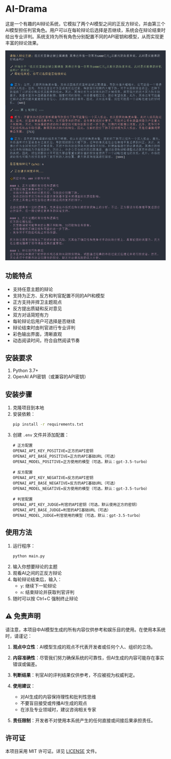# AI-Drama

这是一个有趣的AI辩论系统，它模拟了两个AI模型之间的正反方辩论，并由第三个AI模型担任判官角色。用户可以在每轮辩论后选择是否继续，系统会在辩论结束时给出专业评判。系统支持为所有角色分别配置不同的API密钥和模型，从而实现更丰富的辩论效果。

![](docs/static/example.png)

## 功能特点

- 支持任意主题的辩论
- 支持为正方、反方和判官配置不同的API和模型
- 正方支持并捍卫主题观点
- 反方提出质疑和反对意见
- 双方对话简短有力
- 每轮辩论后用户可选择是否继续
- 辩论结束时由判官进行专业评判
- 彩色输出界面，清晰直观
- 动态阅读时间，符合自然阅读节奏

## 安装要求

1. Python 3.7+
2. OpenAI API密钥（或兼容的API密钥）

## 安装步骤

1. 克隆项目到本地
2. 安装依赖：
   ```bash
   pip install -r requirements.txt
   ```
3. 创建 `.env` 文件并添加配置：
   ```
   # 正方配置
   OPENAI_API_KEY_POSITIVE=正方的API密钥
   OPENAI_API_BASE_POSITIVE=正方的API基础URL（可选）
   OPENAI_MODEL_POSITIVE=正方使用的模型（可选，默认：gpt-3.5-turbo）

   # 反方配置
   OPENAI_API_KEY_NEGATIVE=反方的API密钥
   OPENAI_API_BASE_NEGATIVE=反方的API基础URL（可选）
   OPENAI_MODEL_NEGATIVE=反方使用的模型（可选，默认：gpt-3.5-turbo）

   # 判官配置
   OPENAI_API_KEY_JUDGE=判官的API密钥（可选，默认使用正方的密钥）
   OPENAI_API_BASE_JUDGE=判官的API基础URL（可选）
   OPENAI_MODEL_JUDGE=判官使用的模型（可选，默认：gpt-3.5-turbo）
   ```

## 使用方法

1. 运行程序：
   ```bash
   python main.py
   ```
2. 输入你想要辩论的主题
3. 观看AI之间的正反方辩论
4. 每轮辩论结束后，输入：
   - `y`: 继续下一轮辩论
   - `n`: 结束辩论并获取判官评判
5. 随时可以按 Ctrl+C 强制终止辩论

## ⚠️ 免责声明

请注意，本项目中AI模型生成的所有内容仅供参考和娱乐目的使用。在使用本系统时，请谨记：

1. **观点中立性**：AI模型生成的观点不代表开发者或任何个人、组织的立场。

2. **内容准确性**：尽管我们努力确保系统的可靠性，但AI生成的内容可能存在事实错误或偏差。

3. **判断结果**：判官AI的评判结果仅供参考，不应被视为权威判定。

4. **使用建议**：
   - 对AI生成的内容保持理性和批判性思维
   - 不要盲目接受或传播AI生成的观点
   - 在涉及专业领域时，建议咨询相关专家

5. **责任限制**：开发者不对使用本系统产生的任何直接或间接后果承担责任。

## 许可证

本项目采用 MIT 许可证。详见 [LICENSE](LICENSE) 文件。